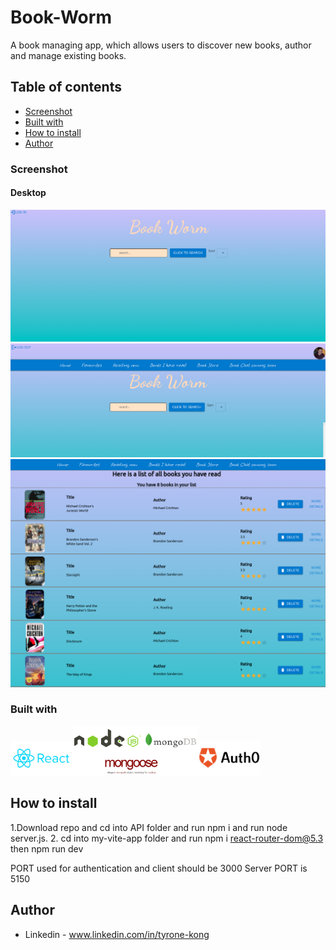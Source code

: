 # Book-Worm

A book managing app, which allows users to discover new books, author and manage existing books.

## Table of contents

  - [Screenshot](#screenshot)
  - [Built with](#built-with)
  - [How to install](#how-to-install)
- [Author](#author)


### Screenshot

#### Desktop

![](./images/bookwormscreenshot1.png)
![](./images/bookwormscreenshot2.png)
![](./images/bookwormscreenshot3.png)



### Built with

<img src="./images/react-logo.jpg" width="100"/><img src="./images/backend.png" width="200"/><img src="./images/auth0.png" width="100"/>

## How to install

1.Download repo and cd into API folder and run npm i and run node server.js.
2. cd into my-vite-app folder and run npm i react-router-dom@5.3 then npm run dev




PORT used for authentication and client should be 3000
Server PORT is 5150


## Author

- Linkedin - www.linkedin.com/in/tyrone-kong

